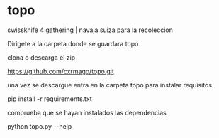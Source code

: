 # topo
swissknife 4 gathering | navaja suiza para la recoleccion

Dirigete a la carpeta donde se guardara topo

clona o descarga el zip

https://github.com/cxrmago/topo.git

una vez se descargue entra en la carpeta topo para instalar requisitos

pip install -r requirements.txt

comprueba que se hayan instalados las dependencias

python topo.py --help


